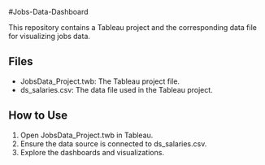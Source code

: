 #Jobs-Data-Dashboard

This repository contains a Tableau project and the corresponding data file for visualizing jobs data.

## Files
- JobsData_Project.twb: The Tableau project file.
- ds_salaries.csv: The data file used in the Tableau project.

## How to Use
1. Open JobsData_Project.twb in Tableau.
2. Ensure the data source is connected to ds_salaries.csv.
3. Explore the dashboards and visualizations.

